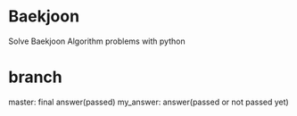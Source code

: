 # Baekjoon
Solve Baekjoon Algorithm problems with python

# branch
  master: final answer(passed)
  my_answer: answer(passed or not passed yet)
